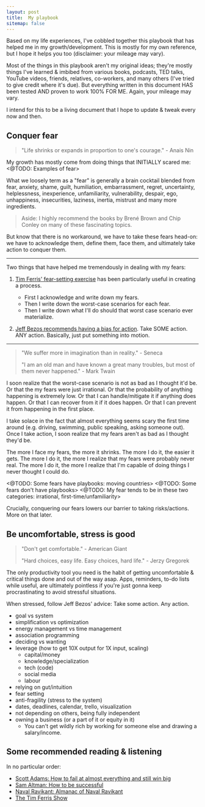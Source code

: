 ```yaml
---
layout: post
title:  My playbook
sitemap: false
---
```


Based on my life experiences, I've cobbled together this playbook that has helped me in my growth/development. This is mostly for my own reference, but I hope it helps you too (disclaimer: your mileage may vary).

Most of the things in this playbook aren't my original ideas; they're mostly things I've learned & imbibed from various books, podcasts, TED talks, YouTube videos, friends, relatives, co-workers, and many others (I've tried to give credit where it's due). But everything written in this document HAS been tested AND proven to work 100% FOR ME. Again, your mileage may vary.

I intend for this to be a living document that I hope to update & tweak every now and then.

## Conquer fear

>
> "Life shrinks or expands in proportion to one's courage." - Anais Nin
>

My growth has mostly come from doing things that INITIALLY scared me: <@TODO: Examples of fear>

What we loosely term as a "fear" is generally a brain cocktail blended from fear, anxiety, shame, guilt, humiliation, embarrassment, regret, uncertainty, helplessness, inexperience, unfamiliarity, vulnerability, despair, ego, unhappiness, insecurities, laziness, inertia, mistrust and many more ingredients.

> Aside: I highly recommend the books by Brené Brown and Chip Conley on many of these fascinating topics.

But know that there is no workaround, we have to take these fears head-on: we have to acknowledge them, define them, face them, and ultimately take action to conquer them.

-----

Two things that have helped me tremendously in dealing with my fears:

1. [Tim Ferris' fear-setting exercise](https://youtu.be/5J6jAC6XxAI) has been particularly useful in creating a process.

   * First I acknowledge and write down my fears.
   * Then I write down the worst-case scenarios for each fear.
   * Then I write down what I'll do should that worst case scenario ever materialize.

2. [Jeff Bezos recommends having a bias for action](https://youtu.be/NqVoOC2azZI). Take SOME action. ANY action. Basically, just put something into motion.

-----

>
> "We suffer more in imagination than in reality." - Seneca
>
> "I am an old man and have known a great many troubles, but most of them never happened." - Mark Twain
>

   I soon realize that the worst-case scenario is not as bad as I thought it'd be. Or that the my fears were just irrational. Or that the probability of anything happening is extremely low. Or that I can handle/mitigate it if anything does happen. Or that I can recover from it if it does happen. Or that I can prevent it from happening in the first place.

   I take solace in the fact that almost everything seems scary the first time around (e.g. driving, swimming, public speaking, asking someone out). Once I take action, I soon realize that my fears aren't as bad as I thought they'd be.

   The more I face my fears, the more it shrinks. The more I do it, the easier it gets. The more I do it, the more I realize that my fears were probably never real. The more I do it, the more I realize that I'm capable of doing things I never thought I could do.

<@TODO: Some fears have playbooks: moving countries>
<@TODO: Some fears don't have playbooks>
<@TODO: My fear tends to be in these two categories: irrational, first-time/unfamiliarity>

Crucially, conquering our fears lowers our barrier to taking risks/actions. More on that later.

## Be uncomfortable, stress is good

>
> "Don't get comfortable." - American Giant
>
> "Hard choices, easy life. Easy choices, hard life." - Jerzy Gregorek
>

The only productivity tool you need is the habit of getting uncomfortable & critical things done and out of the way asap. Apps, reminders, to-do lists while useful, are ultimately pointless if you're just gonna keep procrastinating to avoid stressful situations.

When stressed, follow Jeff Bezos' advice: Take some action. Any action.

* goal vs system
* simplification vs optimization
* energy management vs time management
* association programming
* deciding vs wanting
* leverage (how to get 10X output for 1X input, scaling)
  * capital/money
  * knowledge/specialization
  * tech (code)
  * social media
  * labour
* relying on gut/intuition
* fear setting
* anti-fragility (stress to the system)
* dates, deadlines, calendar, trello, visualization
* not depending on others, being fully independent
* owning a business (or a part of it or equity in it)
  * You can't get wildly rich by working for someone else and drawing a salary/income.

## Some recommended reading & listening

In no particular order:

* [Scott Adams: How to fail at almost everything and still win big](https://www.amazon.in/How-Fail-Almost-Everything-Still/dp/0241003709)
* [Sam Altman: How to be successful](https://blog.samaltman.com/how-to-be-successful)
* [Naval Ravikant: Almanac of Naval Ravikant](https://www.navalmanack.com/)
* [The Tim Ferris Show](https://tim.blog/podcast/)
